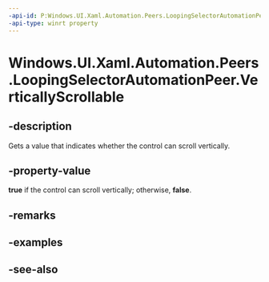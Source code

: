 ```yaml
---
-api-id: P:Windows.UI.Xaml.Automation.Peers.LoopingSelectorAutomationPeer.VerticallyScrollable
-api-type: winrt property
---
```


<!-- Property syntax
public bool VerticallyScrollable { get; }
-->

# Windows.UI.Xaml.Automation.Peers.LoopingSelectorAutomationPeer.VerticallyScrollable

## -description
Gets a value that indicates whether the control can scroll vertically.



## -property-value
**true** if the control can scroll vertically; otherwise, **false**.

## -remarks

## -examples

## -see-also
